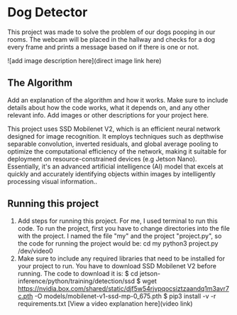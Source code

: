 # Dog Detector

This project was made to solve the problem of our dogs pooping in our rooms. The webcam will be placed in the hallway and checks for a dog every frame and prints a message based on if there is one or not.

![add image description here](direct image link here)

## The Algorithm

Add an explanation of the algorithm and how it works. Make sure to include details about how the code works, what it depends on, and any other relevant info. Add images or other descriptions for your project here. 

This project uses SSD Mobilenet V2, which is an efficient neural network designed for image recognition. It employs techniques such as depthwise separable convolution, inverted residuals, and global average pooling to optimize the computational efficiency of the network, making it suitable for deployment on resource-constrained devices (e.g Jetson Nano). Essentially, it's an advanced artificial intelligence (AI) model that excels at quickly and accurately identifying objects within images by intelligently processing visual information.. 

## Running this project

1. Add steps for running this project.
   For me, I used terminal to run this code. To run the project, first you have to change directories into the file with the project. I 
   named the file "my" and the project "project.py", so the code for running the project would be:
   cd my
   python3 project.py /dev/video0
3. Make sure to include any required libraries that need to be installed for your project to run.
   You have to download SSD Mobilenet V2 before running. The code to download it is:
   $ cd jetson-inference/python/training/detection/ssd
   $ wget https://nvidia.box.com/shared/static/djf5w54rjvpqocsiztzaandq1m3avr7c.pth -O models/mobilenet-v1-ssd-mp-0_675.pth
   $ pip3 install -v -r requirements.txt
[View a video explanation here](video link)
